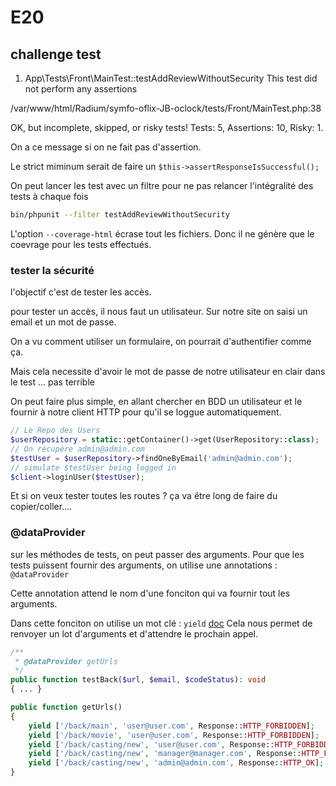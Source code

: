 # E20

## challenge test

1) App\Tests\Front\MainTest::testAddReviewWithoutSecurity
This test did not perform any assertions

/var/www/html/Radium/symfo-oflix-JB-oclock/tests/Front/MainTest.php:38

OK, but incomplete, skipped, or risky tests!
Tests: 5, Assertions: 10, Risky: 1.

On a ce message si on ne fait pas d'assertion.

Le strict miminum serait de faire un `$this->assertResponseIsSuccessful();`

On peut lancer les test avec un filtre pour ne pas relancer l'intégralité des tests à chaque fois

```bash
bin/phpunit --filter testAddReviewWithoutSecurity
```

L'option `--coverage-html` écrase tout les fichiers.
Donc il ne génère que le coevrage pour les tests effectués.

### tester la sécurité

l'objectif c'est de tester les accès.

pour tester un accès, il nous faut un utilisateur.
Sur notre site on saisi un email et un mot de passe.

On a vu comment utiliser un formulaire, on pourrait d'authentifier comme ça.

Mais cela necessite d'avoir le mot de passe de notre utilisateur en clair dans le test ... pas terrible

On peut faire plus simple, en allant chercher en BDD un utilisateur et le fournir à notre client HTTP pour qu'il se loggue automatiquement.

```php
// Le Repo des Users
$userRepository = static::getContainer()->get(UserRepository::class);
// On récupère admin@admin.com
$testUser = $userRepository->findOneByEmail('admin@admin.com');
// simulate $testUser being logged in
$client->loginUser($testUser);
```

Et si on veux tester toutes les routes ?
ça va être long de faire du copier/coller....

### @dataProvider

sur les méthodes de tests, on peut passer des arguments.
Pour que les tests puissent fournir des arguments, on utilise une annotations : `@dataProvider`

Cette annotation attend le nom d'une fonciton qui va fournir tout les arguments.

Dans cette fonciton on utilise un mot clé : `yield` [doc](https://www.php.net/manual/fr/language.generators.syntax.php#control-structures.yield)
Cela nous permet de renvoyer un lot d'arguments et d'attendre le prochain appel.

```php
/**
 * @dataProvider getUrls
 */
public function testBack($url, $email, $codeStatus): void
{ ... }

public function getUrls()
{
    yield ['/back/main', 'user@user.com', Response::HTTP_FORBIDDEN];
    yield ['/back/movie', 'user@user.com', Response::HTTP_FORBIDDEN];
    yield ['/back/casting/new', 'user@user.com', Response::HTTP_FORBIDDEN];
    yield ['/back/casting/new', 'manager@manager.com', Response::HTTP_FORBIDDEN];
    yield ['/back/casting/new', 'admin@admin.com', Response::HTTP_OK];
}
```

